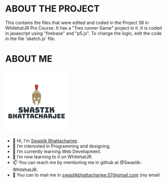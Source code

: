 # ABOUT THE PROJECT
This contains the files that were edited and coded in the Project 38 in WhitehatJR Pro Course. It has a "Trex runner Game" project in it. It is coded in javascript using "firebase" and "p5.js". To change the logic, edit the code in the file 'sketch.js' file.


# ABOUT ME

![My Image](https://github.com/Swastik-WhitehatJR/Class-23/blob/main/swastik.png)

- 👋 Hi, I’m [Swastik Bhattacharjee](https://github.com/Swastik-WhitehatJR).
- 👀 I’m interested in Programming and designing.
- 🌱 I’m currently learning Web Development.
- 💞️ I’m now learning to it on WhitehatJR.
- 📫 You can reach me by mentioning me in github at @Swastik-WhitehatJR.
- 💌 You can to mail me in swastikbhattacharjee.07@gmail.com (my email 
